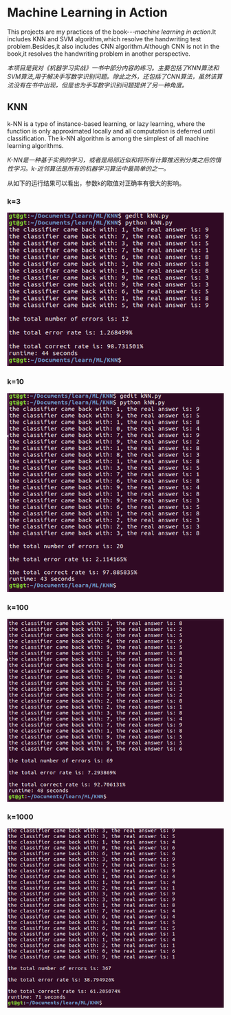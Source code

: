 # Machine Learning in Action
This projects are my practices of the book---*machine learning in action*.It includes KNN and SVM algorithm,which resolve the handwriting test problem.Besides,it also includes CNN algorithm.Although CNN is not in the book,it resolves the handwriting problem in another perspective.

*本项目是我对《机器学习实战》一书中部分内容的练习。主要包括了KNN算法和SVM算法,用于解决手写数字识别问题。除此之外，还包括了CNN算法，虽然该算法没有在书中出现，但是也为手写数字识别问题提供了另一种角度。*

## KNN
k-NN is a type of instance-based learning, or lazy learning, where the function is only approximated locally and all computation is deferred until classification. The k-NN algorithm is among the simplest of all machine learning algorithms.

*K-NN是一种基于实例的学习，或者是局部近似和将所有计算推迟到分类之后的惰性学习。k-近邻算法是所有的机器学习算法中最简单的之一。*

从如下的运行结果可以看出，参数k的取值对正确率有很大的影响。
### k=3

![k=3](KNN/pictures/k3.jpg)

### k=10

![k=10](KNN/pictures/k=10.jpg)

### k=100

![k=100](KNN/pictures/k=100.jpg)

### k=1000

![k=1000](KNN/pictures/k=1000.jpg)
